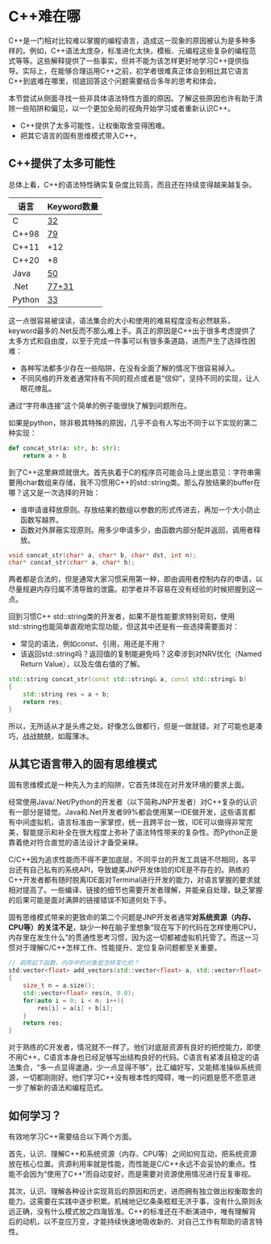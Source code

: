 # C++难在哪

C++是一门相对比较难以掌握的编程语言，造成这一现象的原因被认为是多种多样的。例如，C++语法太庞杂，标准进化太快，模板、元编程这些复杂的编程范式等等。这些解释提供了一些事实，但并不能为该怎样更好地学习C++提供指导。实际上，在能够合理运用C++之前，初学者很难真正体会到相比其它语言C++到底难在哪里，彻底回答这个问题需要结合多年的思考和体会。

本节尝试从侧面寻找一些非具体语法特性方面的原因。了解这些原因也许有助于清除一些陷阱和偏见，以一个更加全局的视角开始学习或者重新认识C++。

* C++提供了太多可能性，让权衡取舍变得困难。
* 把其它语言的固有思维模式带入C++。

## C++提供了太多可能性

总体上看，C++的语法特性确实复杂度比较高，而且还在持续变得越来越复杂。

|语言|Keyword数量|
|--|--|
|C|[32](http://tigcc.ticalc.org/doc/keywords.html)|
|C++98|[79](https://en.wikibooks.org/wiki/C%2B%2B_Programming/Programming_Languages/C%2B%2B/Code/Keywords)|
|C++11|+12|
|C++20|+8|
|Java|[50](https://docs.oracle.com/javase/tutorial/java/nutsandbolts/_keywords.html)|
|.Net|[77+31](https://docs.microsoft.com/en-us/dotnet/csharp/language-reference/keywords/)|
|Python|[33](https://www.w3schools.com/python/python_ref_keywords.asp)|

这一点很容易被误读，语法集合的大小和使用的难易程度没有必然联系，keyword最多的.Net反而不那么难上手。真正的原因是C++出于很多考虑提供了太多方式和自由度，以至于完成一件事可以有很多条道路，进而产生了选择性困难：
* 各种写法都多少存在一些陷阱，在没有全面了解的情况下很容易掉入。
* 不同风格的开发者通常持有不同的观点或者是“信仰”，坚持不同的实现，让人眼花缭乱。

通过“字符串连接”这个简单的例子能很快了解到问题所在。

如果是python，除非极其特殊的原因，几乎不会有人写出不同于以下实现的第二种实现：

```python
def concat_str(a: str, b: str):
    return a + b
```

到了C++这里麻烦就很大。首先执着于C的程序员可能会马上提出意见：字符串需要用char数组来存储，我不习惯用C++的std::string类。那么存放结果的buffer在哪？这又是一次选择的开始：

* 谁申请谁释放原则。存放结果的数组以参数的形式传进去，再加一个大小防止函数写越界。
* 函数对外屏蔽实现原则。用多少申请多少，由函数内部分配并返回，调用者释放。

```c
void concat_str(char* a, char* b, char* dst, int n);
char* concat_str(char* a, char* b);
```

两者都是合法的，但是通常大家习惯采用第一种，即由调用者控制内存的申请，以尽量规避内存归属不清导致的泄露。初学者并不容易在没有经验的时候把握到这一点。

回到习惯C++ std::string类的开发者，如果不是性能要求特别苛刻，使用std::string也能简单直观地实现功能，但这其中还是有一些选择需要面对：

* 常见的语法，例如const、引用，用还是不用？
* 该返回std::string吗？返回值的复制能避免吗？这牵涉到对NRV优化（Named Return Value），以及左值右值的了解。

```c++
std::string concat_str(const std::string& a, const std::string& b)
{
    std::string res = a + b;
    return res;
}
```

所以，无所适从才是头疼之处。好像怎么做都行，但是一做就错，对了可能也是凑巧，战战兢兢，如履薄冰。

## 从其它语言带入的固有思维模式

固有思维模式是一种先入为主的陷阱，它首先体现在对开发环境的要求上面。

经常使用Java/.Net/Python的开发者（以下简称JNP开发者）对C++复杂的认识有一部分是错觉。Java和.Net开发者99%都会使用某一IDE做开发，这些语言都有中间虚拟机，语言标准由一家掌控，统一且跨平台一致，IDE可以做得非常完美，智能提示和补全在很大程度上弥补了语法特性带来的复杂性。而Python正是靠着绝对符合直觉的语法设计才备受亲睐。

C/C++因为追求性能而不得不更加底层，不同平台的开发工具链不尽相同，各平台还有自己私有的系统API，导致媲美JNP开发体验的IDE是不存在的。熟练的C++开发者都有随时脱离IDE面对Terminal进行开发的能力，对语言掌握的要求就相对提高了。一些编译、链接的细节也需要开发者理解，并能亲自处理，缺乏掌握的后果可能是面对满屏的链接错误不知道何处下手。

固有思维模式带来的更致命的第二个问题是JNP开发者通常**对系统资源（内存、CPU等）的关注不足**，缺少一种在脑子里想象“现在写下的代码在怎样使用CPU，内存里在发生什么”的贯通性思考习惯，因为这一切都被虚拟机托管了。而这一习惯对于理解C/C++怎样工作、性能提升、定位复杂问题都至关重要。

```C++
// 调用如下函数，内存中的对象是怎样变化的？
std:vector<float> add_vectors(std::vector<float> a, std::vector<float> b)
{
    size_t n = a.size();
    std::vector<float> res(n, 0.0);
    for(auto i = 0; i < n; i++){
        res[i] = a[i] + b[i];
    }
    return res;
}
```

对于熟练的C开发者，情况就不一样了。他们对底层资源有良好的把控能力，即使不用C++，C语言本身也已经足够写出结构良好的代码。C语言有紧凑且稳定的语法集合，“多一点显得邋遢，少一点显得不够”，比汇编好写，又能精准操纵系统资源，一切都刚刚好。他们学习C++没有根本性的障碍，唯一的问题是愿不愿意进一步了解新的语法和编程范式。

## 如何学习？

有效地学习C++需要结合以下两个方面。

首先，认识、理解C++和系统资源（内存、CPU等）之间如何互动，把系统资源放在核心位置。资源利用率就是性能，而性能是C/C++永远不会妥协的重点。性能不会因为“使用了C++”而自动变好，而是需要对资源使用情况进行反复审视。

其次，认识、理解各种设计实现背后的原因和历史，进而拥有独立做出权衡取舍的能力。这需要在实践中逐步积累。机械地记忆条条框框无济于事，没有什么原则永远正确，没有什么模式放之四海皆准。C++的标准还在不断演进中，唯有理解背后的动机，以不变应万变，才能持续快速地吸收新的、对自己工作有帮助的语言特性。
